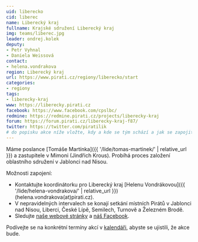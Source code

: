 ```yaml
---
uid: liberecko
cid: liberec
name: Liberecký kraj
fullname: Krajské sdružení Liberecký kraj
img: teams/liberec.jpg
leader: ondrej.kolek
deputy:
- Petr Vyhnal
- Daniela Weissová
contact:
- helena.vondrakova
region: Liberecký kraj
url: https://www.pirati.cz/regiony/liberecko/start
categories:
- regiony
tags:
- liberecky-kraj
www: https://liberecky.pirati.cz
facebook: https://www.facebook.com/cpslbc/
redmine: https://redmine.pirati.cz/projects/liberecky-kraj
forum: https://forum.pirati.cz/liberecky-kraj-f87/
twitter: https://twitter.com/piratilik
# do popisku akce níže vložte, kdy a kde se tým schází a jak se zapojit
---
```


Máme poslance [Tomáše Martínka]({{ '/lide/tomas-martinek/' | relative_url }}) a zastupitele v Mimoni (Jindřich Krous).
Probíhá proces založení oblastního sdružení v Jablonci nad Nisou.

Možnosti zapojení:

* Kontaktujte koordinátorku pro Liberecký kraj [Helenu Vondrákovou]({{ '/lide/helena-vondrakova/' | relative_url }}) (helena.vondrakova(at)pirati.cz). 
* V nepravidelných intervalech se konají setkání místních Pirátů v Jablonci nad Nisou, Liberci, České Lípě, Semilech, Turnově a Železném Brodě. 
* Sledujte [naše webové stránky](https://liberecky.pirati.cz) a [náš Facebook](https://www.facebook.com/pg/cpslbc/events/).

Podívejte se na konkrétní termíny akcí v [kalendáři](https://liberecky.pirati.cz/pripoj-se/kalendar/), abyste se ujistili, že akce bude.
